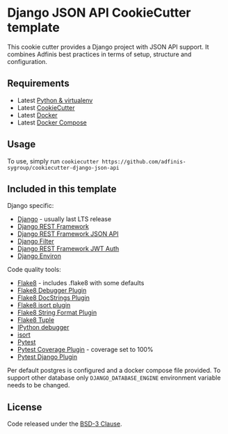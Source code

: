 Django JSON API CookieCutter template
=====================================

This cookie cutter provides a Django project with JSON API support. It combines Adfinis best practices in terms of setup, structure and configuration.

Requirements
------------
- Latest [Python & virtualenv](https://www.python.org/downloads/release)
- Latest [CookieCutter](http://cookiecutter.readthedocs.org/en/latest/)
- Latest [Docker](https://docs.docker.com/)
- Latest [Docker Compose](https://docs.docker.com/compose/)

Usage
-----

To use, simply run
`cookiecutter https://github.com/adfinis-sygroup/cookiecutter-django-json-api`

Included in this template
-------------------------

Django specific:

- [Django](https://www.djangoproject.com/) - usually last LTS release
- [Django REST Framework](http://www.django-rest-framework.org/)
- [Django REST Framework JSON API](https://github.com/django-json-api/django-rest-framework-json-api)
- [Django Filter](https://django-filter.readthedocs.org/en/latest/)
- [Django REST Framework JWT Auth](https://getblimp.github.io/django-rest-framework-jwt/)
- [Django Environ](https://github.com/joke2k/django-environ)


Code quality tools:

- [Flake8](http://flake8.pycqa.org/en/latest/) - includes .flake8 with some defaults
- [Flake8 Debugger Plugin](https://github.com/jbkahn/flake8-debugger)
- [Flake8 DocStrings Plugin](https://gitlab.com/pycqa/flake8-docstrings)
- [Flake8 isort plugin](https://github.com/gforcada/flake8-isort)
- [Flake8 String Format Plugin](https://github.com/xZise/flake8-string-format)
- [Flake8 Tuple](https://github.com/ar4s/flake8_tuple)
- [IPython debugger](https://github.com/gotcha/ipdb)
- [isort](https://pypi.python.org/pypi/isort)
- [Pytest](https://docs.pytest.org/en/latest/)
- [Pytest Coverage Plugin](https://github.com/pytest-dev/pytest-cov) - coverage set to 100%
- [Pytest Django Plugin](https://pytest-django.readthedocs.io/en/latest/)


Per default postgres is configured and a docker compose file provided. To support other database only
`DJANGO_DATABASE_ENGINE` environment variable needs to be changed.

License
-------

Code released under the [BSD-3 Clause](LICENSE).
